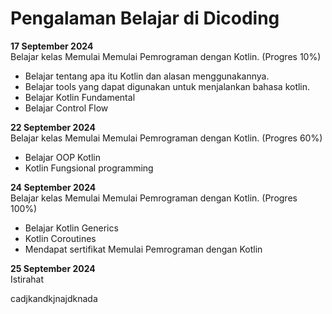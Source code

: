 # Pengalaman Belajar di Dicoding

**17 September 2024**<br>
Belajar kelas Memulai Memulai Pemrograman dengan Kotlin. (Progres 10%)
* Belajar tentang apa itu Kotlin dan alasan menggunakannya.
* Belajar tools yang dapat digunakan untuk menjalankan bahasa kotlin.
* Belajar Kotlin Fundamental
* Belajar Control Flow

**22 September 2024**<br>
Belajar kelas Memulai Memulai Pemrograman dengan Kotlin. (Progres 60%)
* Belajar OOP Kotlin
* Kotlin Fungsional programming

**24 September 2024**<br>
Belajar kelas Memulai Memulai Pemrograman dengan Kotlin. (Progres 100%)
* Belajar Kotlin Generics
* Kotlin Coroutines
* Mendapat sertifikat Memulai Pemrograman dengan Kotlin

**25 September 2024**<br>
Istirahat

cadjkandkjnajdknada
